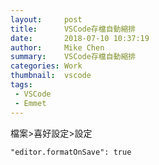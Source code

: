 ```yaml
---
layout:     post
title:      VSCode存檔自動縮排
date:       2018-07-10 10:37:19
author:     Mike Chen
summary:    VSCode存檔自動縮排
categories: Work
thumbnail:  vscode
tags:
 - VSCode
 - Emmet
---
```


檔案>喜好設定>設定

```
"editor.formatOnSave": true
```